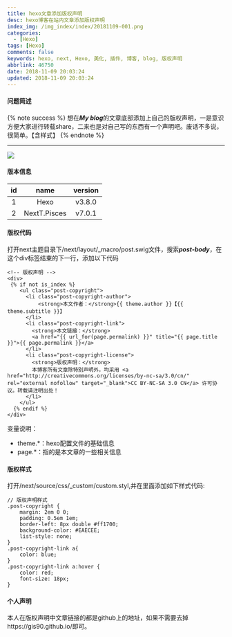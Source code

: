 ```yaml
---
title: hexo文章添加版权声明
desc: hexo博客在站内文章添加版权声明
index_img: /img_index/index/20181109-001.png
categories:
  - [Hexo]
tags: [Hexo]
comments: false
keywords: hexo, next, Hexo, 美化, 插件, 博客, blog, 版权声明
abbrlink: 46750
date: 2018-11-09 20:03:24
updated: 2018-11-09 20:03:24
---
```




#### 问题简述
{% note success %}
想在***My blog***的文章底部添加上自己的版权声明，一是意识方便大家进行转载share，二来也是对自己写的东西有一个声明吧。废话不多说，很简单。【含样式】
{% endnote %}

<!--more-->
<hr />


![](article_banquanshengming.png)

#### 版本信息

| id  | name | version |
| :---: | :----: | :-------: |
| 1   | Hexo | v3.8.0  |
| 2    |   NextT.Pisces   |     v7.0.1    |

#### 版权代码
打开next主题目录下/next/layout/_macro/post.swig文件，搜索***post-body***，在这个div标签结束的下一行，添加以下代码
```
<!-- 版权声明 -->
<div>
 {% if not is_index %}
    <ul class="post-copyright">
      <li class="post-copyright-author">
          <strong>本文作者：</strong>{{ theme.author }}【{{ theme.subtitle }}】
      </li>
      <li class="post-copyright-link">
        <strong>本文链接：</strong>
        <a href="{{ url_for(page.permalink) }}" title="{{ page.title }}">{{ page.permalink }}</a>
      </li>
      <li class="post-copyright-license">
        <strong>版权声明：</strong>
        本博客所有文章除特别声明外，均采用 <a href="http://creativecommons.org/licenses/by-nc-sa/3.0/cn/" rel="external nofollow" target="_blank">CC BY-NC-SA 3.0 CN</a> 许可协议。转载请注明出处！
      </li>
    </ul>
  {% endif %}
</div>
```
变量说明：
* theme.*：hexo配置文件的基础信息
* page.*：指的是本文章的一些相关信息

#### 版权样式
打开/next/source/css/_custom/custom.styl,并在里面添加如下样式代码:
```
// 版权声明样式
.post-copyright {
    margin: 2em 0 0;
    padding: 0.5em 1em;
    border-left: 8px double #ff1700;
    background-color: #EAECEE;
    list-style: none;
}
.post-copyright-link a{
    color: blue;
}
.post-copyright-link a:hover {
    color: red;
    font-size: 18px;
}
```

#### 个人声明

本人在版权声明中文章链接的都是github上的地址，如果不需要去掉https://gis90.github.io/即可。
